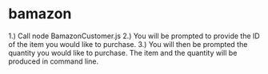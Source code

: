 # bamazon

1.) Call node BamazonCustomer.js
2.) You will be prompted to provide the ID of the item you would like to purchase.
3.) You will then be prompted the quantity you would like to purchase.  The item and the quantity will be produced in command line.
